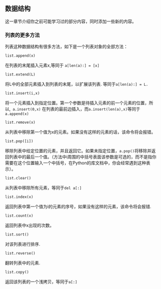 ## 数据结构
这一章节介绍你之前可能学习过的部分内容，同时添加一些新的内容。

### 列表的更多方法
列表这种数据结构有很多方法，如下是一个列表对象的全部方法：

```
list.append(x)
```
在列表的末尾插入元素x,等同于 ```a[len(a):] = [x]```
```
list.extend(L)
```
将L中的全部元素插入到列表的末尾，以扩展该列表. 等同于```a[len(a):] = L.```
```
list.insert(i,x)
```
将一个元素插入到指定位置。第一个参数是待插入元素的前一个元素的位置，所以,``` a.insert(0,x)``` 在列表的最前边插入，而```a.insert(len(a),x)```等同于```a.append(x)```
```
list.remove(x)
```
从列表中移除第一个值为x的元素。如果没有这样的元素的话，该命令将会报错。
```
list.pop([i])
```
移除列表中给定位置的元素，并且返回它。如果未指定位置，```a.pop()```将移除并返回列表中的最后一个值。（方法中i周围的中括号表面该参数是可选的，而不是指你需要在这个位置输入一个中括号，在Python的库文档中，你会经常遇到这种表示）。
```
list.clear()
```
从列表中移除所有元素，等同于```del a[:]```
```
list.index(x)
```
返回列表中第一个值为i的元素的序号，如果没有这样的元素，该命令将会报错.
```
list.count(x)
```
返回列表中x出现的次数。
```
list.sort()
```
对该列表进行排序.
```
list.reverse()
```
翻转列表中的元素.
```
list.copy()
```
返回该列表的一个浅拷贝，等同于```a[:]```


